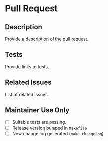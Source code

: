 # Pull Request

## Description

Provide a description of the pull request.

## Tests

Provide links to tests.

## Related Issues

List of related issues.

## Maintainer Use Only

- [ ] Suitable tests are passing.
- [ ] Release version bumped in `Makefile`
- [ ] New change log generated (`make changelog`)
